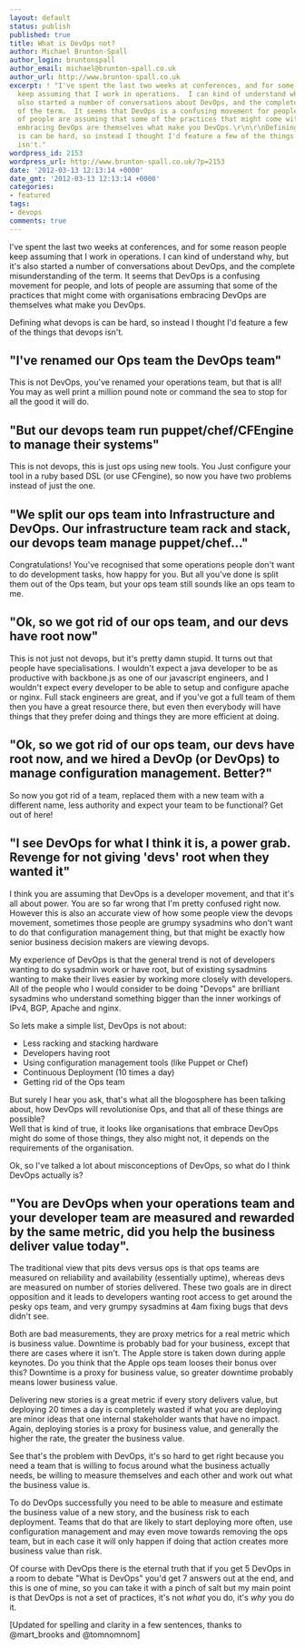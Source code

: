 ```yaml
---
layout: default
status: publish
published: true
title: What is DevOps not?
author: Michael Brunton-Spall
author_login: bruntonspall
author_email: michael@brunton-spall.co.uk
author_url: http://www.brunton-spall.co.uk
excerpt: ! "I've spent the last two weeks at conferences, and for some reason people
  keep assuming that I work in operations.  I can kind of understand why, but it's
  also started a number of conversations about DevOps, and the complete misunderstanding
  of the term.  It seems that DevOps is a confusing movement for people, and lots
  of people are assuming that some of the practices that might come with organisations
  embracing DevOps are themselves what make you DevOps.\r\n\r\nDefining what devops
  is can be hard, so instead I thought I'd feature a few of the things that devops
  isn't."
wordpress_id: 2153
wordpress_url: http://www.brunton-spall.co.uk/?p=2153
date: '2012-03-13 12:13:14 +0000'
date_gmt: '2012-03-13 12:13:14 +0000'
categories:
- featured
tags:
- devops
comments: true
---
```

I've spent the last two weeks at conferences, and for some reason people keep assuming that I work in operations.  I can kind of understand why, but it's also started a number of conversations about DevOps, and the complete misunderstanding of the term.  It seems that DevOps is a confusing movement for people, and lots of people are assuming that some of the practices that might come with organisations embracing DevOps are themselves what make you DevOps.

Defining what devops is can be hard, so instead I thought I'd feature a few of the things that devops isn't.

<!--more-->

##  "I've renamed our Ops team the DevOps team"
This is not DevOps, you've renamed your operations team, but that is all!  You may as well print a million pound note or command the sea to stop for all the good it will do.

##  "But our devops team run puppet/chef/CFEngine to manage their systems"
This is not devops, this is just ops using new tools.  You Just configure your tool in a ruby based DSL (or use CFengine), so now you have two problems instead of just the one.

##  "We split our ops team into Infrastructure and DevOps.  Our infrastructure team rack and stack, our devops team manage puppet/chef..."
Congratulations! You've recognised that some operations people don't want to do development tasks, how happy for you. But all you've done is split them out of the Ops team, but your ops team still sounds like an ops team to me.

##  "Ok, so we got rid of our ops team, and our devs have root now"
This is not just not devops, but it's pretty damn stupid.  It turns out that people have specialisations.  I wouldn't expect a java developer to be as productive with backbone.js as one of our javascript engineers, and I wouldn't expect every developer to be able to setup and configure apache or nginx.  Full stack engineers are great, and if you've got a full team of them then you have a great resource there, but even then everybody will have things that they prefer doing and things they are more efficient at doing.

##  "Ok, so we got rid of our ops team, our devs have root now, and we hired a DevOp (or DevOps) to manage configuration management. Better?"
So now you got rid of a team, replaced them with a new team with a different name, less authority and expect your team to be functional?  Get out of here!

##  "I see DevOps for what I think it is, a power grab. Revenge for not giving 'devs' root when they wanted it"
I think you are assuming that DevOps is a developer movement, and that it's all about power.  You are so far wrong that I'm pretty confused right now.  However this is also an accurate view of how some people view the devops movement, sometimes those people are grumpy sysadmins who don't want to do that configuration management thing, but that might be exactly how senior business decision makers are viewing devops.

My experience of DevOps is that the general trend is not of developers wanting to do sysadmin work or have root, but of existing sysadmins wanting to make their lives easier by working more closely with developers.  All of the people who I would consider to be doing "Devops" are brilliant sysadmins who understand something bigger than the inner workings of IPv4, BGP, Apache and nginx.

So lets make a simple list, DevOps is not about:

 * Less racking and stacking hardware<br />
 * Developers having root<br />
 * Using configuration management tools (like Puppet or Chef)<br />
 * Continuous Deployment (10 times a day)<br />
 * Getting rid of the Ops team

But surely I hear you ask, that's what all the blogosphere has been talking about, how DevOps will revolutionise Ops, and that all of these things are possible?<br />
Well that is kind of true, it looks like organisations that embrace DevOps might do some of those things, they also might not, it depends on the requirements of the organisation.

Ok, so I've talked a lot about misconceptions of DevOps, so what do I think DevOps actually is?

##  "You are DevOps when your operations team and your developer team are measured and rewarded by the same metric, did you help the business deliver value today".
The traditional view that pits devs versus ops is that ops teams are measured on reliability and availability (essentially uptime), whereas devs are measured on number of stories delivered.  These two goals are in direct opposition and it leads to developers wanting root access to get around the pesky ops team, and very grumpy sysadmins at 4am fixing bugs that devs didn't see.

Both are bad measurements, they are proxy metrics for a real metric which is business value.  Downtime is probably bad for your business, except that there are cases where it isn't.  The Apple store is taken down during apple keynotes.  Do you think that the Apple ops team looses their bonus over this?  Downtime is a proxy for business value, so greater downtime probably means lower business value.

Delivering new stories is a great metric if every story delivers value, but deploying 20 times a day is completely wasted if what you are deploying are minor ideas that one internal stakeholder wants that have no impact.  Again, deploying stories is a proxy for business value, and generally the higher the rate, the greater the business value.

See that's the problem with DevOps, it's so hard to get right because you need a team that is willing to focus around what the business actually needs, be willing to measure themselves and each other and work out what the business value is.

To do DevOps successfully you need to be able to measure and estimate the business value of a new story, and the business risk to each deployment.  Teams that do that are likely to start deploying more often, use configuration management and may even move towards removing the ops team, but in each case it will only happen if doing that action creates more business value than risk.

Of course with DevOps there is the eternal truth that if you get 5 DevOps in a room to debate "What is DevOps" you'd get 7 answers out at the end, and this is one of mine, so you can take it with a pinch of salt but my main point is that DevOps is not a set of practices, it's not *what* you do, it's *why* you do it.

[Updated for spelling and clarity in a few sentences, thanks to @mart_brooks and @tomnomnom]

